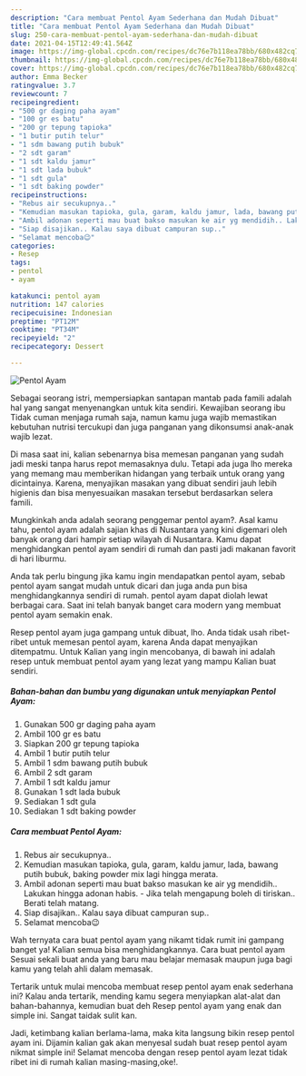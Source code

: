 ```yaml
---
description: "Cara membuat Pentol Ayam Sederhana dan Mudah Dibuat"
title: "Cara membuat Pentol Ayam Sederhana dan Mudah Dibuat"
slug: 250-cara-membuat-pentol-ayam-sederhana-dan-mudah-dibuat
date: 2021-04-15T12:49:41.564Z
image: https://img-global.cpcdn.com/recipes/dc76e7b118ea78bb/680x482cq70/pentol-ayam-foto-resep-utama.jpg
thumbnail: https://img-global.cpcdn.com/recipes/dc76e7b118ea78bb/680x482cq70/pentol-ayam-foto-resep-utama.jpg
cover: https://img-global.cpcdn.com/recipes/dc76e7b118ea78bb/680x482cq70/pentol-ayam-foto-resep-utama.jpg
author: Emma Becker
ratingvalue: 3.7
reviewcount: 7
recipeingredient:
- "500 gr daging paha ayam"
- "100 gr es batu"
- "200 gr tepung tapioka"
- "1 butir putih telur"
- "1 sdm bawang putih bubuk"
- "2 sdt garam"
- "1 sdt kaldu jamur"
- "1 sdt lada bubuk"
- "1 sdt gula"
- "1 sdt baking powder"
recipeinstructions:
- "Rebus air secukupnya.."
- "Kemudian masukan tapioka, gula, garam, kaldu jamur, lada, bawang putih bubuk, baking powder mix lagi hingga merata."
- "Ambil adonan seperti mau buat bakso masukan ke air yg mendidih.. Lakukan hingga adonan habis.  Jika telah mengapung boleh di tiriskan.. Berati telah matang."
- "Siap disajikan.. Kalau saya dibuat campuran sup.."
- "Selamat mencoba😉"
categories:
- Resep
tags:
- pentol
- ayam

katakunci: pentol ayam 
nutrition: 147 calories
recipecuisine: Indonesian
preptime: "PT12M"
cooktime: "PT34M"
recipeyield: "2"
recipecategory: Dessert

---
```



![Pentol Ayam](https://img-global.cpcdn.com/recipes/dc76e7b118ea78bb/680x482cq70/pentol-ayam-foto-resep-utama.jpg)

Sebagai seorang istri, mempersiapkan santapan mantab pada famili adalah hal yang sangat menyenangkan untuk kita sendiri. Kewajiban seorang ibu Tidak cuman menjaga rumah saja, namun kamu juga wajib memastikan kebutuhan nutrisi tercukupi dan juga panganan yang dikonsumsi anak-anak wajib lezat.

Di masa  saat ini, kalian sebenarnya bisa memesan panganan yang sudah jadi meski tanpa harus repot memasaknya dulu. Tetapi ada juga lho mereka yang memang mau memberikan hidangan yang terbaik untuk orang yang dicintainya. Karena, menyajikan masakan yang dibuat sendiri jauh lebih higienis dan bisa menyesuaikan masakan tersebut berdasarkan selera famili. 



Mungkinkah anda adalah seorang penggemar pentol ayam?. Asal kamu tahu, pentol ayam adalah sajian khas di Nusantara yang kini digemari oleh banyak orang dari hampir setiap wilayah di Nusantara. Kamu dapat menghidangkan pentol ayam sendiri di rumah dan pasti jadi makanan favorit di hari liburmu.

Anda tak perlu bingung jika kamu ingin mendapatkan pentol ayam, sebab pentol ayam sangat mudah untuk dicari dan juga anda pun bisa menghidangkannya sendiri di rumah. pentol ayam dapat diolah lewat berbagai cara. Saat ini telah banyak banget cara modern yang membuat pentol ayam semakin enak.

Resep pentol ayam juga gampang untuk dibuat, lho. Anda tidak usah ribet-ribet untuk memesan pentol ayam, karena Anda dapat menyajikan ditempatmu. Untuk Kalian yang ingin mencobanya, di bawah ini adalah resep untuk membuat pentol ayam yang lezat yang mampu Kalian buat sendiri.

<!--inarticleads1-->

##### Bahan-bahan dan bumbu yang digunakan untuk menyiapkan Pentol Ayam:

1. Gunakan 500 gr daging paha ayam
1. Ambil 100 gr es batu
1. Siapkan 200 gr tepung tapioka
1. Ambil 1 butir putih telur
1. Ambil 1 sdm bawang putih bubuk
1. Ambil 2 sdt garam
1. Ambil 1 sdt kaldu jamur
1. Gunakan 1 sdt lada bubuk
1. Sediakan 1 sdt gula
1. Sediakan 1 sdt baking powder




<!--inarticleads2-->

##### Cara membuat Pentol Ayam:

1. Rebus air secukupnya..
1. Kemudian masukan tapioka, gula, garam, kaldu jamur, lada, bawang putih bubuk, baking powder mix lagi hingga merata.
1. Ambil adonan seperti mau buat bakso masukan ke air yg mendidih.. Lakukan hingga adonan habis.  - Jika telah mengapung boleh di tiriskan.. Berati telah matang.
1. Siap disajikan.. Kalau saya dibuat campuran sup..
1. Selamat mencoba😉




Wah ternyata cara buat pentol ayam yang nikamt tidak rumit ini gampang banget ya! Kalian semua bisa menghidangkannya. Cara buat pentol ayam Sesuai sekali buat anda yang baru mau belajar memasak maupun juga bagi kamu yang telah ahli dalam memasak.

Tertarik untuk mulai mencoba membuat resep pentol ayam enak sederhana ini? Kalau anda tertarik, mending kamu segera menyiapkan alat-alat dan bahan-bahannya, kemudian buat deh Resep pentol ayam yang enak dan simple ini. Sangat taidak sulit kan. 

Jadi, ketimbang kalian berlama-lama, maka kita langsung bikin resep pentol ayam ini. Dijamin kalian gak akan menyesal sudah buat resep pentol ayam nikmat simple ini! Selamat mencoba dengan resep pentol ayam lezat tidak ribet ini di rumah kalian masing-masing,oke!.

